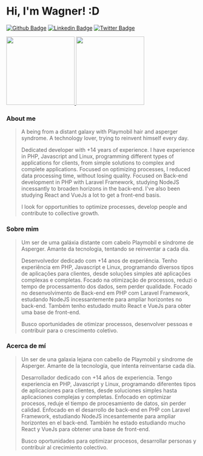 # Hi, I'm Wagner! :D

[![Github Badge](https://img.shields.io/badge/-Github-000?style=flat-square&logo=Github&logoColor=white&link=https://github.com/wr2net)](https://github.com/wr2net)
[![Linkedin Badge](https://img.shields.io/badge/-LinkedIn-blue?style=flat-square&logo=Linkedin&logoColor=white&link=https://www.linkedin.com/in/wagnerrigolidarosa/)](https://www.linkedin.com/in/wagnerrigolidarosa/)
[![Twitter Badge](https://img.shields.io/badge/-Twitter-1ca0f1?style=flat-square&labelColor=1ca0f1&logo=twitter&logoColor=white&link=https://twitter.com/wr2net)](https://twitter.com/wr2net)

<div>
    <a href="https://github.com/wr2net">
        <img height="180em" src="https://github-readme-stats.vercel.app/api?username=wr2net&show_icons=true&theme=dark&include_all_commits=true&count_private=true" />
        <img height="180em" src="https://github-readme-stats.vercel.app/api/top-langs/?username=wr2net&layout=compact&langs_count=7&theme=dark" />
    </a>
</div>

### About me

> A being from a distant galaxy with Playmobil hair and asperger syndrome. A technology lover, trying to reinvent himself every day.
> 
> Dedicated developer with +14 years of experience. I have experience in PHP, Javascript and Linux, programming different types of applications for clients, from simple solutions to complex and complete applications. Focused on optimizing processes, I reduced data processing time, without losing quality.
> Focused on Back-end development in PHP with Laravel Framework, studying NodeJS incessantly to broaden horizons in the back-end. I've also been studying React and VueJs a lot to get a front-end basis.
>
> I look for opportunities to optimize processes, develop people and contribute to collective growth.

### Sobre mim

> Um ser de uma galáxia distante com cabelo Playmobil e síndrome de Asperger. Amante da tecnologia, tentando se reinventar a cada dia.
>
> Desenvolvedor dedicado com +14 anos de experiência. Tenho experiência em PHP, Javascript e Linux, programando diversos tipos de aplicações para clientes, desde soluções simples até aplicações complexas e completas. Focado na otimização de processos, reduzi o tempo de processamento dos dados, sem perder qualidade.
> Focado no desenvolvimento de Back-end em PHP com Laravel Framework, estudando NodeJS incessantemente para ampliar horizontes no back-end. Também tenho estudado muito React e VueJs para obter uma base de front-end.
>
> Busco oportunidades de otimizar processos, desenvolver pessoas e contribuir para o crescimento coletivo.

### Acerca de mí

> Un ser de una galaxia lejana con cabello de Playmobil y síndrome de Asperger. Amante de la tecnología, que intenta reinventarse cada día.
>
> Desarrollador dedicado con +14 años de experiencia. Tengo experiencia en PHP, Javascript y Linux, programando diferentes tipos de aplicaciones para clientes, desde soluciones simples hasta aplicaciones complejas y completas. Enfocado en optimizar procesos, reduje el tiempo de procesamiento de datos, sin perder calidad.
> Enfocado en el desarrollo de back-end en PHP con Laravel Framework, estudiando NodeJS incesantemente para ampliar horizontes en el back-end. También he estado estudiando mucho React y VueJs para obtener una base de front-end.
>
> Busco oportunidades para optimizar procesos, desarrollar personas y contribuir al crecimiento colectivo. 
